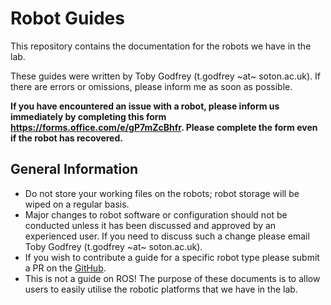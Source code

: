 # Robot Guides

This repository contains the documentation for the robots we have in the lab.

These guides were written by Toby Godfrey (t.godfrey ~at~ soton.ac.uk). If there are errors or omissions, please inform me as soon as possible.

**If you have encountered an issue with a robot, please inform us immediately by completing this form <https://forms.office.com/e/gP7mZcBhfr>. Please complete the form even if the robot has recovered.**

## General Information

- Do not store your working files on the robots; robot storage will be wiped on a regular basis.
- Major changes to robot software or configuration should not be conducted unless it has been discussed and approved by an experienced user. If you need to discuss such a change please email Toby Godfrey (t.godfrey ~at~ soton.ac.uk).
- If you wish to contribute a guide for a specific robot type please submit a PR on the [GitHub](https://github.com/sooratilab/robotguides/).
- This is not a guide on ROS! The purpose of these documents is to allow users to easily utilise the robotic platforms that we have in the lab.

